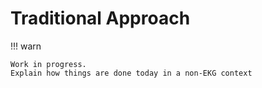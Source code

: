 # Traditional Approach

!!! warn

    Work in progress.
    Explain how things are done today in a non-EKG context
